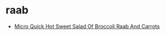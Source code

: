 # raab

 * [Micro Quick Hot Sweet Salad Of Broccoli Raab And Carrots](../index/m/micro-quick-hot-sweet-salad-of-broccoli-raab-and-carrots-106236.json)
